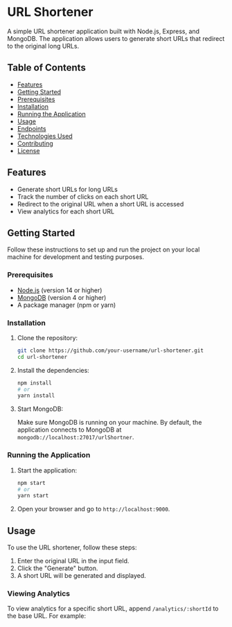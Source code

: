 # URL Shortener

A simple URL shortener application built with Node.js, Express, and MongoDB. The application allows users to generate short URLs that redirect to the original long URLs.

## Table of Contents

- [Features](#features)
- [Getting Started](#getting-started)
- [Prerequisites](#prerequisites)
- [Installation](#installation)
- [Running the Application](#running-the-application)
- [Usage](#usage)
- [Endpoints](#endpoints)
- [Technologies Used](#technologies-used)
- [Contributing](#contributing)
- [License](#license)

## Features

- Generate short URLs for long URLs
- Track the number of clicks on each short URL
- Redirect to the original URL when a short URL is accessed
- View analytics for each short URL

## Getting Started

Follow these instructions to set up and run the project on your local machine for development and testing purposes.

### Prerequisites

- [Node.js](https://nodejs.org/en/download/) (version 14 or higher)
- [MongoDB](https://www.mongodb.com/try/download/community) (version 4 or higher)
- A package manager (npm or yarn)

### Installation

1. Clone the repository:

    ```sh
    git clone https://github.com/your-username/url-shortener.git
    cd url-shortener
    ```

2. Install the dependencies:

    ```sh
    npm install
    # or
    yarn install
    ```

3. Start MongoDB:

    Make sure MongoDB is running on your machine. By default, the application connects to MongoDB at `mongodb://localhost:27017/urlShortner`.

### Running the Application

1. Start the application:

    ```sh
    npm start
    # or
    yarn start
    ```

2. Open your browser and go to `http://localhost:9000`.

## Usage

To use the URL shortener, follow these steps:

1. Enter the original URL in the input field.
2. Click the "Generate" button.
3. A short URL will be generated and displayed.

### Viewing Analytics

To view analytics for a specific short URL, append `/analytics/:shortId` to the base URL. For example:

